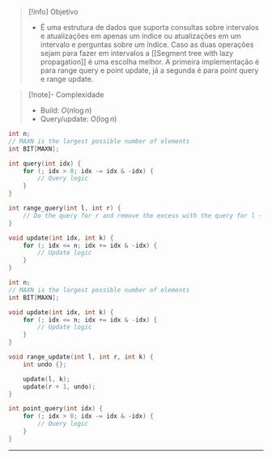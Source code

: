 > [!info] Objetivo
> - É uma estrutura de dados que suporta consultas sobre intervalos e atualizações em apenas um índice ou atualizações em um intervalo e perguntas sobre um índice. Caso as duas operações sejam para fazer em intervalos a [[Segment tree with lazy propagation]] é uma escolha melhor. A primeira implementação é para range query e point update, já a segunda é para point query e range update.

> [!note]- Complexidade
> - Build: $O(n \log n)$
> - Query/update: $O(\log n)$

```cpp
int n;
// MAXN is the largest possible number of elements
int BIT[MAXN];

int query(int idx) {
	for (; idx > 0; idx -= idx & -idx) {
		// Query logic
	}
}

int range_query(int l, int r) {
	// Do the query for r and remove the excess with the query for l - 1
}

void update(int idx, int k) {
	for (; idx <= n; idx += idx & -idx) {
		// Update logic
	}
}
```

```cpp
int n;
// MAXN is the largest possible number of elements
int BIT[MAXN];

void update(int idx, int k) {
	for (; idx <= n; idx += idx & -idx) {
		// Update logic
	}
}

void range_update(int l, int r, int k) {
	int undo {};

	update(l, k);
	update(r + 1, undo);
}

int point_query(int idx) {
	for (; idx > 0; idx -= idx & -idx) {
		// Query logic
	}
}
```

---